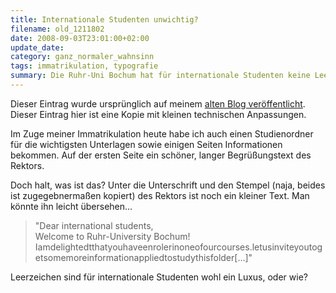 ```yaml
---
title: Internationale Studenten unwichtig?
filename: old_1211802
date: 2008-09-03T23:01:00+02:00
update_date:
category: ganz_normaler_wahnsinn
tags: immatrikulation, typografie
summary: Die Ruhr-Uni Bochum hat für internationale Studenten keine Leerzeichen.
---
```

Dieser Eintrag wurde ursprünglich auf meinem [alten Blog veröffentlicht](https://stu.blogger.de/stories/1211802/). Dieser Eintrag hier ist eine Kopie mit kleinen technischen Anpassungen.

Im Zuge meiner Immatrikulation heute habe ich auch einen Studienordner für die wichtigsten Unterlagen sowie einigen Seiten Informationen bekommen. Auf der ersten Seite ein schöner, langer Begrüßungstext des Rektors.

Doch halt, was ist das?
Unter die Unterschrift und den Stempel (naja, beides ist zugegebnermaßen kopiert) des Rektors ist noch ein kleiner Text. Man könnte ihn leicht übersehen…

> "Dear international students,\
> Welcome to Ruhr-University Bochum!\
> Iamdelightedtthatyouhaveenrolerinoneofourcourses.letusinviteyoutogetsomemoreinformationappliedtostudythisfolder[…]"

Leerzeichen sind für internationale Studenten wohl ein Luxus, oder wie?

